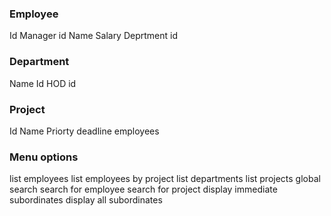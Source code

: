 ### Employee
Id
Manager id
Name
Salary
Deprtment id


### Department
Name
Id
HOD id


### Project
Id 
Name
Priorty
deadline
employees


### Menu options
list employees
list employees by project
list departments
list projects
global search
search for employee
search for project
display immediate subordinates
display all subordinates

